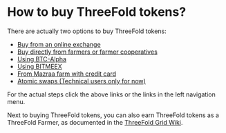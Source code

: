# How to buy ThreeFold tokens?

There are actually two options to buy ThreeFold tokens:
- [Buy from an online exchange](/how_to_buy/buy_from_exchange.md)
- [Buy directly from farmers or farmer cooperatives](/how_to_buy/buy_from_farmer.md)
- [Using BTC-Alpha](/how_to_buy/btc-alpha.md)
- [Using BITMEEX](/how_to_buy/bitmeex.md)
- [From Mazraa farm with credit card](/how_to_buy/mazraa.md)
- [Atomic swaps (Technical users only for now)](/how_to_buy/atomicswapslink.md)

For the actual steps click the above links or the links in the left navigation menu. 

Next to buying ThreeFold tokens, you can also earn ThreeFold tokens as a ThreeFold Farmer, as documented in the [ThreeFold Grid Wiki](https://threefoldfoundation.github.io/info_grid/#/).
